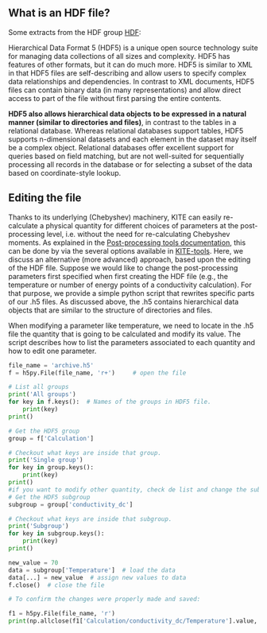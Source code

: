 ## What is an HDF file?

Some extracts from the HDF group [HDF](https://support.hdfgroup.org/documentation/index.html):

Hierarchical Data Format 5 (HDF5) is a unique open source technology suite for managing data collections of all sizes and complexity. HDF5 has features of other formats, but it can do much more.
HDF5 is similar to XML in that HDF5 files are self-describing and allow users to specify complex data relationships and dependencies.
In contrast to XML documents, HDF5 files can contain binary data (in many representations) and allow direct access to part of the file without first parsing the entire contents.

**HDF5 also allows hierarchical data objects to be expressed in a natural manner (similar to directories and files)**, in contrast to the tables in a relational database.
Whereas relational databases support tables, HDF5 supports n-dimensional datasets and each element in the dataset may itself be a complex object.
Relational databases offer excellent support for queries based on field matching,
but are not well-suited for sequentially processing all records in the database or for selecting a subset of the data based on coordinate-style lookup.

## Editing the file

Thanks to its underlying (Chebyshev) machinery, KITE can easily re-calculate a physical quantity for different choices of parameters at the post-processing level, i.e. without the need for re-calculating Chebyshev moments.
As explained in the [Post-processing tools documentation](postprocessing.md), this can be done by via the several options available in [KITE-tools][kitetools]. Here, we discuss an alternative (more advanced) approach, based upon the editing of the HDF file. 
Suppose we would like to change the post-processing parameters first specified when first creating the HDF file (e.g., the temperature or number of energy points of a conductivity calculation). For that purpose, we provide a simple python script that rewrites specific parts of our .h5 files.
As discussed above, the .h5 contains hierarchical data objects that are similar to the structure of directories and files.

When modifying a parameter like temperature, we need to locate in the .h5 file the quantity that is going to be calculated and modify its value.
The script describes how to list the parameters associated to each quantity and how to edit one parameter.

``` python linenums="1"
file_name = 'archive.h5'
f = h5py.File(file_name, 'r+')     # open the file

# List all groups
print('All groups')
for key in f.keys():  # Names of the groups in HDF5 file.
    print(key)
print()

# Get the HDF5 group
group = f['Calculation']

# Checkout what keys are inside that group.
print('Single group')
for key in group.keys():
    print(key)
print()
#if you want to modify other quantity, check de list and change the subgroup below
# Get the HDF5 subgroup
subgroup = group['conductivity_dc']

# Checkout what keys are inside that subgroup.
print('Subgroup')
for key in subgroup.keys():
    print(key)
print()

new_value = 70
data = subgroup['Temperature']  # load the data
data[...] = new_value  # assign new values to data
f.close()  # close the file

# To confirm the changes were properly made and saved:

f1 = h5py.File(file_name, 'r')
print(np.allclose(f1['Calculation/conductivity_dc/Temperature'].value, new_value))
```


[kitex]: ../api/kitex.md
[kitetools]: ../api/kite-tools.md